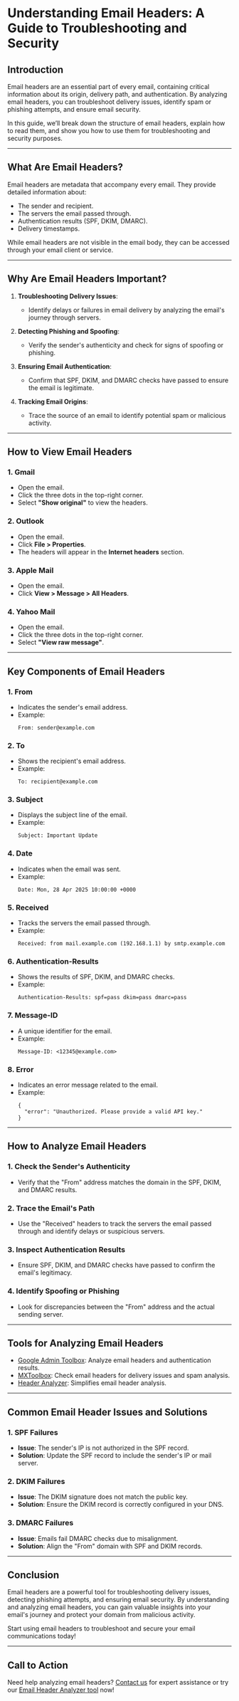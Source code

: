 # Understanding Email Headers: A Guide to Troubleshooting and Security

## Introduction
Email headers are an essential part of every email, containing critical information about its origin, delivery path, and authentication. By analyzing email headers, you can troubleshoot delivery issues, identify spam or phishing attempts, and ensure email security.

In this guide, we’ll break down the structure of email headers, explain how to read them, and show you how to use them for troubleshooting and security purposes.

---

## What Are Email Headers?
Email headers are metadata that accompany every email. They provide detailed information about:
- The sender and recipient.
- The servers the email passed through.
- Authentication results (SPF, DKIM, DMARC).
- Delivery timestamps.

While email headers are not visible in the email body, they can be accessed through your email client or service.

---

## Why Are Email Headers Important?
1. **Troubleshooting Delivery Issues**:
   - Identify delays or failures in email delivery by analyzing the email's journey through servers.

2. **Detecting Phishing and Spoofing**:
   - Verify the sender's authenticity and check for signs of spoofing or phishing.

3. **Ensuring Email Authentication**:
   - Confirm that SPF, DKIM, and DMARC checks have passed to ensure the email is legitimate.

4. **Tracking Email Origins**:
   - Trace the source of an email to identify potential spam or malicious activity.

---

## How to View Email Headers
### 1. **Gmail**
   - Open the email.
   - Click the three dots in the top-right corner.
   - Select **"Show original"** to view the headers.

### 2. **Outlook**
   - Open the email.
   - Click **File > Properties**.
   - The headers will appear in the **Internet headers** section.

### 3. **Apple Mail**
   - Open the email.
   - Click **View > Message > All Headers**.

### 4. **Yahoo Mail**
   - Open the email.
   - Click the three dots in the top-right corner.
   - Select **"View raw message"**.

---

## Key Components of Email Headers

### 1. **From**
   - Indicates the sender's email address.
   - Example:
     ```
     From: sender@example.com
     ```

### 2. **To**
   - Shows the recipient's email address.
   - Example:
     ```
     To: recipient@example.com
     ```

### 3. **Subject**
   - Displays the subject line of the email.
   - Example:
     ```
     Subject: Important Update
     ```

### 4. **Date**
   - Indicates when the email was sent.
   - Example:
     ```
     Date: Mon, 28 Apr 2025 10:00:00 +0000
     ```

### 5. **Received**
   - Tracks the servers the email passed through.
   - Example:
     ```
     Received: from mail.example.com (192.168.1.1) by smtp.example.com
     ```

### 6. **Authentication-Results**
   - Shows the results of SPF, DKIM, and DMARC checks.
   - Example:
     ```
     Authentication-Results: spf=pass dkim=pass dmarc=pass
     ```

### 7. **Message-ID**
   - A unique identifier for the email.
   - Example:
     ```
     Message-ID: <12345@example.com>
     ```

### 8. **Error**
   - Indicates an error message related to the email.
   - Example:
     ```
     {
       "error": "Unauthorized. Please provide a valid API key."
     }
     ```

---

## How to Analyze Email Headers

### 1. **Check the Sender's Authenticity**
   - Verify that the "From" address matches the domain in the SPF, DKIM, and DMARC results.

### 2. **Trace the Email's Path**
   - Use the "Received" headers to track the servers the email passed through and identify delays or suspicious servers.

### 3. **Inspect Authentication Results**
   - Ensure SPF, DKIM, and DMARC checks have passed to confirm the email's legitimacy.

### 4. **Identify Spoofing or Phishing**
   - Look for discrepancies between the "From" address and the actual sending server.

---

## Tools for Analyzing Email Headers
- [Google Admin Toolbox](https://toolbox.googleapps.com): Analyze email headers and authentication results.
- [MXToolbox](https://mxtoolbox.com): Check email headers for delivery issues and spam analysis.
- [Header Analyzer](https://www.mailheader.org): Simplifies email header analysis.

---

## Common Email Header Issues and Solutions

### 1. **SPF Failures**
   - **Issue**: The sender's IP is not authorized in the SPF record.
   - **Solution**: Update the SPF record to include the sender's IP or mail server.

### 2. **DKIM Failures**
   - **Issue**: The DKIM signature does not match the public key.
   - **Solution**: Ensure the DKIM record is correctly configured in your DNS.

### 3. **DMARC Failures**
   - **Issue**: Emails fail DMARC checks due to misalignment.
   - **Solution**: Align the "From" domain with SPF and DKIM records.

---

## Conclusion
Email headers are a powerful tool for troubleshooting delivery issues, detecting phishing attempts, and ensuring email security. By understanding and analyzing email headers, you can gain valuable insights into your email's journey and protect your domain from malicious activity.

Start using email headers to troubleshoot and secure your email communications today!

---

## Call to Action
Need help analyzing email headers? [Contact us](mailto:support@yourdomain.com) for expert assistance or try our [Email Header Analyzer tool](https://yourdomain.com/tools/email-headers) now!